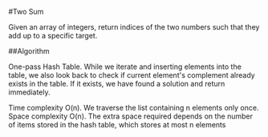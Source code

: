 #Two Sum

Given an array of integers, return indices of the two numbers such that they add up to a specific target.

##Algorithm

One-pass Hash Table. While we iterate and inserting elements into the table, we also look back to check if current element's complement already exists in the table. If it exists, we have found a solution and return immediately.

Time complexity O(n). We traverse the list containing n elements only once.
Space complexity O(n). The extra space required depends on the number of items stored in the hash table, which stores at most n elements
